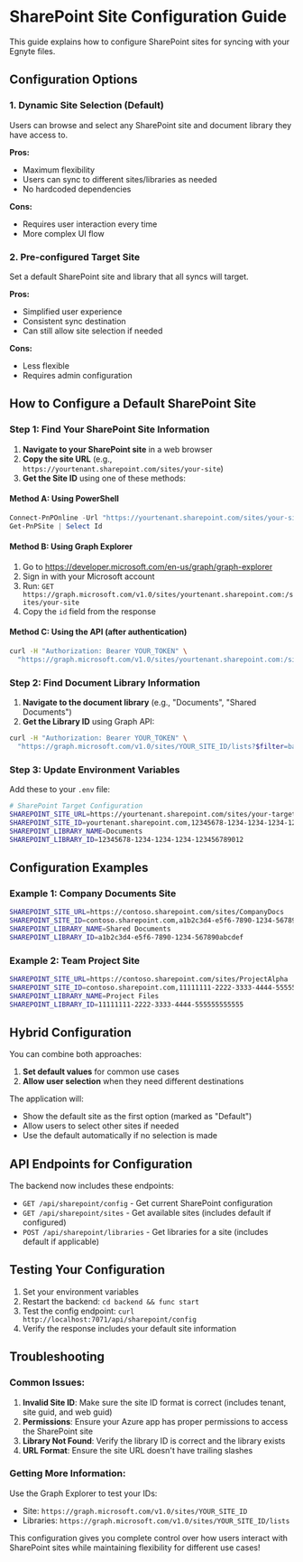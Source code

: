 # SharePoint Site Configuration Guide

This guide explains how to configure SharePoint sites for syncing with your Egnyte files.

## Configuration Options

### 1. **Dynamic Site Selection (Default)**
Users can browse and select any SharePoint site and document library they have access to.

**Pros:**
- Maximum flexibility
- Users can sync to different sites/libraries as needed
- No hardcoded dependencies

**Cons:**
- Requires user interaction every time
- More complex UI flow

### 2. **Pre-configured Target Site**
Set a default SharePoint site and library that all syncs will target.

**Pros:**
- Simplified user experience
- Consistent sync destination
- Can still allow site selection if needed

**Cons:**
- Less flexible
- Requires admin configuration

## How to Configure a Default SharePoint Site

### Step 1: Find Your SharePoint Site Information

1. **Navigate to your SharePoint site** in a web browser
2. **Copy the site URL** (e.g., `https://yourtenant.sharepoint.com/sites/your-site`)
3. **Get the Site ID** using one of these methods:

#### Method A: Using PowerShell
```powershell
Connect-PnPOnline -Url "https://yourtenant.sharepoint.com/sites/your-site" -Interactive
Get-PnPSite | Select Id
```

#### Method B: Using Graph Explorer
1. Go to https://developer.microsoft.com/en-us/graph/graph-explorer
2. Sign in with your Microsoft account
3. Run: `GET https://graph.microsoft.com/v1.0/sites/yourtenant.sharepoint.com:/sites/your-site`
4. Copy the `id` field from the response

#### Method C: Using the API (after authentication)
```bash
curl -H "Authorization: Bearer YOUR_TOKEN" \
  "https://graph.microsoft.com/v1.0/sites/yourtenant.sharepoint.com:/sites/your-site"
```

### Step 2: Find Document Library Information

1. **Navigate to the document library** (e.g., "Documents", "Shared Documents")
2. **Get the Library ID** using Graph API:

```bash
curl -H "Authorization: Bearer YOUR_TOKEN" \
  "https://graph.microsoft.com/v1.0/sites/YOUR_SITE_ID/lists?$filter=baseTemplate eq 101"
```

### Step 3: Update Environment Variables

Add these to your `.env` file:

```bash
# SharePoint Target Configuration
SHAREPOINT_SITE_URL=https://yourtenant.sharepoint.com/sites/your-target-site
SHAREPOINT_SITE_ID=yourtenant.sharepoint.com,12345678-1234-1234-1234-123456789012,87654321-4321-4321-4321-210987654321
SHAREPOINT_LIBRARY_NAME=Documents
SHAREPOINT_LIBRARY_ID=12345678-1234-1234-1234-123456789012
```

## Configuration Examples

### Example 1: Company Documents Site
```bash
SHAREPOINT_SITE_URL=https://contoso.sharepoint.com/sites/CompanyDocs
SHAREPOINT_SITE_ID=contoso.sharepoint.com,a1b2c3d4-e5f6-7890-1234-567890abcdef,f1e2d3c4-b5a6-9870-4321-fedcba098765
SHAREPOINT_LIBRARY_NAME=Shared Documents
SHAREPOINT_LIBRARY_ID=a1b2c3d4-e5f6-7890-1234-567890abcdef
```

### Example 2: Team Project Site
```bash
SHAREPOINT_SITE_URL=https://contoso.sharepoint.com/sites/ProjectAlpha
SHAREPOINT_SITE_ID=contoso.sharepoint.com,11111111-2222-3333-4444-555555555555,66666666-7777-8888-9999-000000000000
SHAREPOINT_LIBRARY_NAME=Project Files
SHAREPOINT_LIBRARY_ID=11111111-2222-3333-4444-555555555555
```

## Hybrid Configuration

You can combine both approaches:

1. **Set default values** for common use cases
2. **Allow user selection** when they need different destinations

The application will:
- Show the default site as the first option (marked as "Default")
- Allow users to select other sites if needed
- Use the default automatically if no selection is made

## API Endpoints for Configuration

The backend now includes these endpoints:

- `GET /api/sharepoint/config` - Get current SharePoint configuration
- `GET /api/sharepoint/sites` - Get available sites (includes default if configured)
- `POST /api/sharepoint/libraries` - Get libraries for a site (includes default if applicable)

## Testing Your Configuration

1. Set your environment variables
2. Restart the backend: `cd backend && func start`
3. Test the config endpoint: `curl http://localhost:7071/api/sharepoint/config`
4. Verify the response includes your default site information

## Troubleshooting

### Common Issues:

1. **Invalid Site ID**: Make sure the site ID format is correct (includes tenant, site guid, and web guid)
2. **Permissions**: Ensure your Azure app has proper permissions to access the SharePoint site
3. **Library Not Found**: Verify the library ID is correct and the library exists
4. **URL Format**: Ensure the site URL doesn't have trailing slashes

### Getting More Information:

Use the Graph Explorer to test your IDs:
- Site: `https://graph.microsoft.com/v1.0/sites/YOUR_SITE_ID`
- Libraries: `https://graph.microsoft.com/v1.0/sites/YOUR_SITE_ID/lists`

This configuration gives you complete control over how users interact with SharePoint sites while maintaining flexibility for different use cases!
